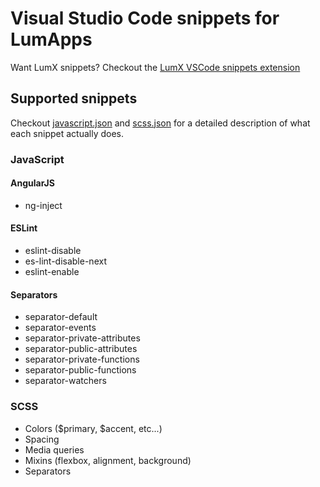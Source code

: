 # Visual Studio Code snippets for LumApps

Want LumX snippets? Checkout the [LumX VSCode snippets extension](https://github.com/lumapps/lumX-vscode-snippets/)

## Supported snippets

Checkout [javascript.json](https://github.com/lumapps/lumapps-vscode-snippets/blob/master/snippets/javascript.json) and
[scss.json](https://github.com/lumapps/lumapps-vscode-snippets/blob/master/snippets/scss.json) for a detailed
description of what each snippet actually does.

### JavaScript

#### AngularJS

- ng-inject

#### ESLint

- eslint-disable
- es-lint-disable-next
- eslint-enable

#### Separators

- separator-default
- separator-events
- separator-private-attributes
- separator-public-attributes
- separator-private-functions
- separator-public-functions
- separator-watchers

### SCSS

- Colors ($primary, $accent, etc...)
- Spacing
- Media queries
- Mixins (flexbox, alignment, background)
- Separators
